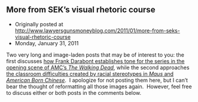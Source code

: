 ## More from SEK’s visual rhetoric course

 * Originally posted at http://www.lawyersgunsmoneyblog.com/2011/01/more-from-seks-visual-rhetoric-course
 * Monday, January 31, 2011

Two very long and image-laden posts that may be of interest to you: the first discusses [how Frank Darabont establishes tone for the series in the opening scene of AMC’s _The Walking Dead_](http://acephalous.typepad.com/acephalous/2011/01/amc-the-walking-dead-series-lecture-notes.html), while the second approaches [the classroom difficulties created by racial stereotypes in _Maus_ and _American Born Chinese_](http://acephalous.typepad.com/acephalous/2011/01/american-born-chinese-lecture-notes.html).  I apologize for not posting them here, but I can’t bear the thought of reformatting all those images again.  However, feel free to discuss either or both posts in the comments below.